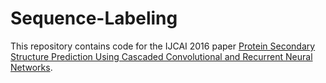 # Sequence-Labeling

This repository contains code for the IJCAI 2016 paper [Protein Secondary Structure Prediction Using Cascaded Convolutional and Recurrent Neural Networks](https://arxiv.org/abs/1604.07176).

